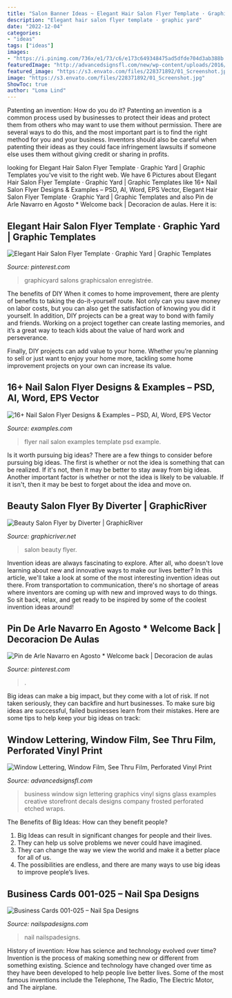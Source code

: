 ```yaml
---
title: "Salon Banner Ideas ~ Elegant Hair Salon Flyer Template · Graphic Yard"
description: "Elegant hair salon flyer template · graphic yard"
date: "2022-12-04"
categories:
- "ideas"
tags: ["ideas"]
images:
- "https://i.pinimg.com/736x/e1/73/c6/e173c649348475ad5dfde704d3ab388b.jpg"
featuredImage: "http://advancedsignsfl.com/new/wp-content/uploads/2016/07/shop.jpg"
featured_image: "https://s3.envato.com/files/228371892/01_Screenshot.jpg"
image: "https://s3.envato.com/files/228371892/01_Screenshot.jpg"
ShowToc: true
author: "Loma Lind"
---
```



Patenting an invention: How do you do it?
Patenting an invention is a common process used by businesses to protect their ideas and protect them from others who may want to use them without permission. There are several ways to do this, and the most important part is to find the right method for you and your business. Inventors should also be careful when patenting their ideas as they could face infringement lawsuits if someone else uses them without giving credit or sharing in profits.

	

		
looking for Elegant Hair Salon Flyer Template · Graphic Yard | Graphic Templates you've visit to the right web. We have 6 Pictures about Elegant Hair Salon Flyer Template · Graphic Yard | Graphic Templates like 16+ Nail Salon Flyer Designs &amp; Examples – PSD, AI, Word, EPS Vector, Elegant Hair Salon Flyer Template · Graphic Yard | Graphic Templates and also Pin de Arle Navarro en Agosto * Welcome back | Decoracion de aulas. Here it is:
		
    
## Elegant Hair Salon Flyer Template · Graphic Yard | Graphic Templates

<img loading=lazy src="https://i.pinimg.com/originals/4d/3b/64/4d3b64051a5a632d7230a0c2f8697767.jpg" onerror="this.onerror=null;this.src='https://tse2.mm.bing.net/th?id=OIP.FY8Tm5Qvwv3dOnwOqcqV5wHaIi&amp;pid=15.1';" alt="Elegant Hair Salon Flyer Template · Graphic Yard | Graphic Templates">

_Source: pinterest.com_

>graphicyard salons graphicsalon enregistrée. 

	

The benefits of DIY
When it comes to home improvement, there are plenty of benefits to taking the do-it-yourself route. Not only can you save money on labor costs, but you can also get the satisfaction of knowing you did it yourself.
In addition, DIY projects can be a great way to bond with family and friends. Working on a project together can create lasting memories, and it’s a great way to teach kids about the value of hard work and perseverance.

Finally, DIY projects can add value to your home. Whether you’re planning to sell or just want to enjoy your home more, tackling some home improvement projects on your own can increase its value.

    
## 16+ Nail Salon Flyer Designs &amp; Examples – PSD, AI, Word, EPS Vector

<img loading=lazy src="https://images.examples.com/wp-content/uploads/2018/02/Nail-Salon-Flyer-Template-in-PSD.jpg" onerror="this.onerror=null;this.src='https://tse2.mm.bing.net/th?id=OIP.iDtPu1GGC31is57rI7EOpQHaJH&amp;pid=15.1';" alt="16+ Nail Salon Flyer Designs &amp; Examples – PSD, AI, Word, EPS Vector">

_Source: examples.com_

>flyer nail salon examples template psd example. 

	

Is it worth pursuing big ideas?
There are a few things to consider before pursuing big ideas. The first is whether or not the idea is something that can be realized. If it's not, then it may be better to stay away from big ideas. Another important factor is whether or not the idea is likely to be valuable. If it isn't, then it may be best to forget about the idea and move on.

    
## Beauty Salon Flyer By Diverter | GraphicRiver

<img loading=lazy src="https://s3.envato.com/files/228371892/01_Screenshot.jpg" onerror="this.onerror=null;this.src='https://tse1.mm.bing.net/th?id=OIP.zi8lGYq1ohizsjsmVfyBmAHaKY&amp;pid=15.1';" alt="Beauty Salon Flyer by Diverter | GraphicRiver">

_Source: graphicriver.net_

>salon beauty flyer. 

	

Invention ideas are always fascinating to explore. After all, who doesn't love learning about new and innovative ways to make our lives better? In this article, we'll take a look at some of the most interesting invention ideas out there. From transportation to communication, there's no shortage of areas where inventors are coming up with new and improved ways to do things. So sit back, relax, and get ready to be inspired by some of the coolest invention ideas around!

    
## Pin De Arle Navarro En Agosto * Welcome Back | Decoracion De Aulas

<img loading=lazy src="https://i.pinimg.com/736x/e1/73/c6/e173c649348475ad5dfde704d3ab388b.jpg" onerror="this.onerror=null;this.src='https://tse1.mm.bing.net/th?id=OIP.Jy0SiTzMr7lInCFa89xBTwHaJ4&amp;pid=15.1';" alt="Pin de Arle Navarro en Agosto * Welcome back | Decoracion de aulas">

_Source: pinterest.com_

>. 

	

Big ideas can make a big impact, but they come with a lot of risk. If not taken seriously, they can backfire and hurt businesses. To make sure big ideas are successful, failed businesses learn from their mistakes. Here are some tips to help keep your big ideas on track:

    
## Window Lettering, Window Film, See Thru Film, Perforated Vinyl Print

<img loading=lazy src="http://advancedsignsfl.com/new/wp-content/uploads/2016/07/shop.jpg" onerror="this.onerror=null;this.src='https://tse3.mm.bing.net/th?id=OIP._DkvL44ZtaDBh-51BCCWFQHaD5&amp;pid=15.1';" alt="Window Lettering, Window Film, See Thru Film, Perforated Vinyl Print">

_Source: advancedsignsfl.com_

>business window sign lettering graphics vinyl signs glass examples creative storefront decals designs company frosted perforated etched wraps. 

	

The Benefits of Big Ideas: How can they benefit people?
1. Big Ideas can result in significant changes for people and their lives.
2. They can help us solve problems we never could have imagined.
3. They can change the way we view the world and make it a better place for all of us.
4. The possibilities are endless, and there are many ways to use big ideas to improve people’s lives.

    
## Business Cards 001-025 – Nail Spa Designs

<img loading=lazy src="https://www.nailspadesigns.com/ecatalog/wp-content/uploads/2018/06/NailSpaDesigns_ALBUMCOVER_SalonDesigns_001-025_v1.0_BusinessCards-2.jpg" onerror="this.onerror=null;this.src='https://tse3.mm.bing.net/th?id=OIP.qUxQuwPZjAyUAjt2rMbDOwHaHa&amp;pid=15.1';" alt="Business Cards 001-025 – Nail Spa Designs">

_Source: nailspadesigns.com_

>nail nailspadesigns. 

	

History of invention: How has science and technology evolved over time?
Invention is the process of making something new or different from something existing. Science and technology have changed over time as they have been developed to help people live better lives. Some of the most famous inventions include the Telephone, The Radio, The Electric Motor, and The airplane.

